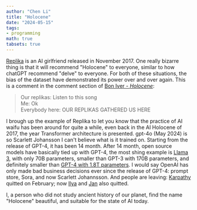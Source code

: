```yaml
---
author: "Chen Li"
title: "Holocene"
date: "2024-05-15"
tags: 
- programming
math: true
tabsets: true
---
```


[Replika](https://replika.ai/) is an AI girlfriend released in November 2017. One really bizarre thing is that it will recommend "Holocene" to everyone, similar to how chatGPT recommend "delve" to everyone. For both of these situations, the bias of the dataset have demonstrated its power over and over again. This is a comment in the comment section of [Bon Iver - _Holocene_](https://www.youtube.com/watch?v=TWcyIpul8OE):

>Our replikas: Listen to this song  
>Me: Ok  
>Everybody here: OUR REPLIKAS GATHERED US HERE  

I brough up the example of Replika to let you know that the practice of AI waifu has been around for quite a while, even back in the AI Holocene of 2017, the year Transformer architecture is presented. gpt-4o (May 2024) is so Scarlett Johansson I can't believe what is it trained on. Starting from the release of GPT-4, it has been 14 month. After 14 month, open source models have basically tied up with GPT-4, the most shing example is [Llama 3](https://github.com/meta-llama/llama3), with only 70B parameters, smaller than GPT-3 with 170B parameters, and definitely smaller than [GPT-4 with 1.8T parameters](https://www.youtube.com/watch?v=Y2F8yisiS6E). I would say OpenAI has only made bad business decisions ever since the release of GPT-4: prompt store, Sora, and now Scarlett Johannsson. And people are leaving: [Karpathy](https://twitter.com/karpathy/status/1757600075281547344) quitted on February; now [Ilya](https://twitter.com/ilyasut/status/1790517455628198322) and [Jan](https://twitter.com/janleike/status/1790603862132596961) also quitted.

I, a person who did not study ancient history of our planet, find the name "Holocene" beautiful, and suitable for the state of AI today.